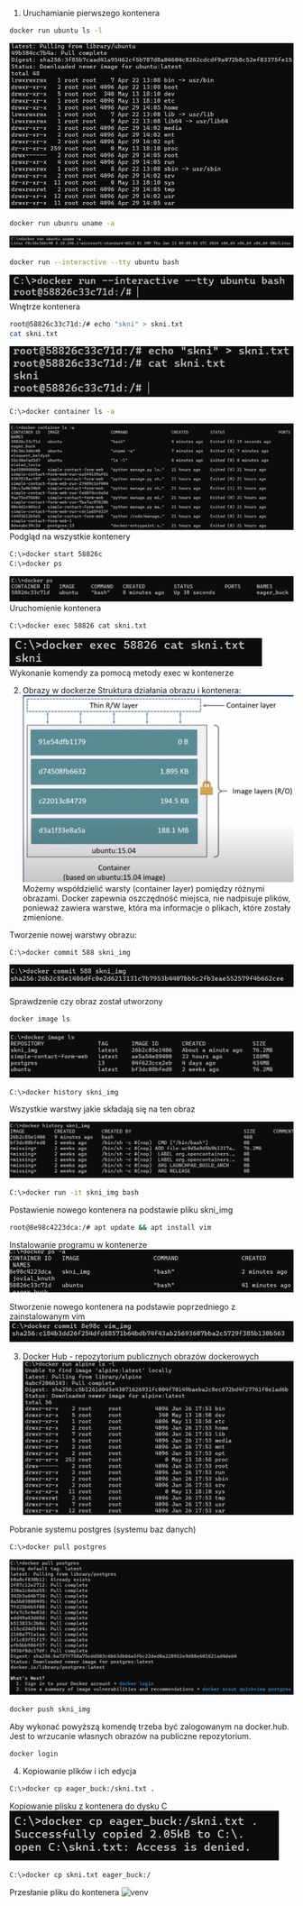 1. Uruchamianie pierwszego kontenera

```bash
docker run ubuntu ls -l
```

![venv](ss/1.png)

```bash
docker run ubunru uname -a
```

![venv](ss/2.png)

```bash
docker run --interactive --tty ubuntu bash
```

![venv](ss/3.png)
Wnętrze kontenera

```bash
root@58826c33c71d:/# echo "skni" > skni.txt
cat skni.txt
```

![venv](ss/4.png)

```bash
C:\>docker container ls -a
```

![venv](ss/5.png)
Podgląd na wszystkie kontenery

```bash
C:\>docker start 58826c
C:\>docker ps
```

![venv](ss/6.png)
Uruchomienie kontenera

```bash
C:\>docker exec 58826 cat skni.txt
```

![venv](ss/7.png)
Wykonanie komendy za pomocą metody exec w kontenerze

2. Obrazy w dockerze
   Struktura działania obrazu i kontenera:
   ![venv](ss/8.png)
   Możemy współdzielić warsty (container layer) pomiędzy różnymi obrazami. Docker zapewnia oszczędność miejsca, nie nadpisuje plików, ponieważ zawiera warstwe, która ma informacje o plikach, które zostały zmienione.

Tworzenie nowej warstwy obrazu:

```bash
C:\>docker commit 588 skni_img
```

![venv](ss/9.png)

Sprawdzenie czy obraz został utworzony

```bash
docker image ls
```

![venv](ss/10.png)

```bash
C:\>docker history skni_img
```

Wszystkie warstwy jakie składają się na ten obraz

![venv](ss/11.png)

```bash
C:\>docker run -it skni_img bash
```

Postawienie nowego kontenera na podstawie pliku skni_img

```bash
root@8e98c4223dca:/# apt update && apt install vim
```

Instalowanie programu w kontenerze
![venv](ss/13.png)

Stworzenie nowego kontenera na podstawie poprzedniego z zainstalowanym vim
![venv](ss/14.png)

3. Docker Hub - repozytorium publicznych obrazów dockerowych
   ![venv](ss/15.png)

Pobranie systemu postgres (systemu baz danych)

```bash
C:\>docker pull postgres
```

![venv](ss/16.png)

```bash
docker push skni_img
```

Aby wykonać powyższą komendę trzeba być zalogowanym na docker.hub. Jest to wrzucanie własnych obrazów na publiczne repozytorium.

```bash
docker login
```

4. Kopiowanie plików i ich edycja

```bash
C:\>docker cp eager_buck:/skni.txt .
```

Kopiowanie plisku z kontenera do dysku C
![venv](ss/17.png)

```bash
C:\>docker cp skni.txt eager_buck:/
```

Przesłanie pliku do kontenera
![venv](ss/188.png)
